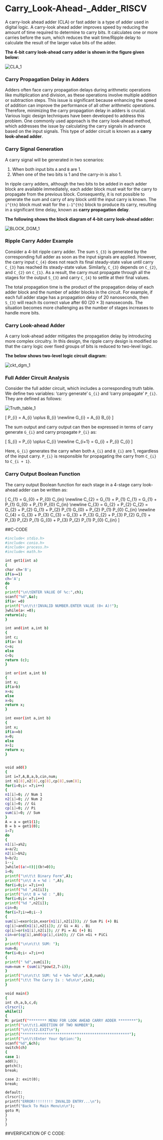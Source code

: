 # Carry_Look-Ahead-_Adder_RISCV


A carry-look ahead adder (CLA) or fast adder is a type of adder used in digital logic. A carry-look ahead adder improves speed by reducing the amount of time required to determine to carry bits. It calculates one or more carries before the sum, which reduces the wait time/Ripple delay to calculate the result of the larger value bits of the adder.

**The 4-bit carry look-ahead carry adder is shown in the figure given below:**

![CLA_1](https://github.com/user-attachments/assets/bf4728c5-288f-4080-a636-bd8c107ac929)


### Carry Propagation Delay in Adders

Adders often face carry propagation delays during arithmetic operations like multiplication and division, as these operations involve multiple addition or subtraction steps. This issue is significant because enhancing the speed of addition can improve the performance of all other arithmetic operations. Therefore, minimizing the carry propagation delay in adders is crucial. Various logic design techniques have been developed to address this problem. One commonly used approach is the carry look-ahead method, which addresses the issue by calculating the carry signals in advance based on the input signals. This type of adder circuit is known as a **carry look-ahead adder**.

### Carry Signal Generation

A carry signal will be generated in two scenarios:
1. When both input bits `A` and `B` are 1.
2. When one of the two bits is 1 and the carry-in is also 1.

In ripple carry adders, although the two bits to be added in each adder block are available immediately, each adder block must wait for the carry to propagate from the previous block. Consequently, it is not possible to generate the sum and carry of any block until the input carry is known. The `i^{th}` block must wait for the `i-1^{th}` block to produce its carry, resulting in a significant time delay, known as **carry propagation delay**.

**The following shows the block diagram of 4-bit carry look-ahead adder:**

![BLOCK_DGM_1](https://github.com/user-attachments/assets/673adda9-a045-481e-a10b-e870135fec14)


### Ripple Carry Adder Example

Consider a 4-bit ripple carry adder. The sum `S_{3}` is generated by the corresponding full adder as soon as the input signals are applied. However, the carry input `C_{4}` does not reach its final steady-state value until carry `C_{3}` has reached its steady-state value. Similarly, `C_{3}` depends on `C_{2}`, and `C_{2}` on `C_{1}`. As a result, the carry must propagate through all the stages for the output `S_{3}` and carry `C_{4}` to settle at their final values.

The total propagation time is the product of the propagation delay of each adder block and the number of adder blocks in the circuit. For example, if each full adder stage has a propagation delay of 20 nanoseconds, then `S_{3}` will reach its correct value after 60 (20 × 3) nanoseconds. The situation becomes more challenging as the number of stages increases to handle more bits.

### Carry Look-ahead Adder

A carry look-ahead adder mitigates the propagation delay by introducing more complex circuitry. In this design, the ripple carry design is modified so that the carry logic over fixed groups of bits is reduced to two-level logic.

**The below shows two-level logic circuit diagram:**

![ckt_dgm_1](https://github.com/user-attachments/assets/5edca1a7-34ec-46dd-9dab-fed9845275b6)

### Full Adder Circuit Analysis

Consider the full adder circuit, which includes a corresponding truth table. We define two variables: ‘carry generate’ `G_{i}` and ‘carry propagate’ `P_{i}`. They are defined as follows:

![Truth_table_1](https://github.com/user-attachments/assets/ab8ca1a7-47af-4480-837b-37f28ee7620d)

\[
P_{i} = A_{i} \oplus B_{i} \newline G_{i} = A_{i} B_{i}
\]

The sum output and carry output can then be expressed in terms of carry generate `G_{i}` and carry propagate `P_{i}` as:

\[
S_{i} = P_{i} \oplus C_{i} \newline C_{i+1} = G_{i} + P_{i} C_{i}
\]

Here, `G_{i}` generates the carry when both `A_{i}` and `B_{i}` are 1, regardless of the input carry. `P_{i}` is responsible for propagating the carry from `C_{i}` to `C_{i + 1}`.

### Carry Output Boolean Function

The carry output Boolean function for each stage in a 4-stage carry look-ahead adder can be written as:

\[
C_{1} = G_{0} + P_{0} C_{in} \newline 
C_{2} = G_{1} + P_{1} C_{1} = G_{1} + P_{1} G_{0} + P_{1} P_{0} C_{in} \newline 
C_{3} = G_{2} + P_{2} C_{2} = G_{2} + P_{2} G_{1} + P_{2} P_{1} G_{0} + P_{2} P_{1} P_{0} C_{in} \newline 
C_{4} = G_{3} + P_{3} C_{3} = G_{3} + P_{3} G_{2} + P_{3} P_{2} G_{1} + P_{3} P_{2} P_{1} G_{0} + P_{3} P_{2} P_{1} P_{0} C_{in}
\]

##C-CODE

 ```bash
#include< stdio.h>
#include< conio.h>
#include< process.h>
#include< math.h>

int get1(int a)
{
char ch='B';
if(a==1)
ch='A';
do
{
printf("\n\tENTER VALUE OF %c:",ch);
scanf("%d",&a);
if(a< =0)
printf("\n\t\t!INVALID NUMBER.ENTER VALUE (0< A)!");
}while(a< =0);
return(a);
}

int and(int a,int b)
{
int c;
if(a< b)
c=a;
else
c=b;
return (c);
}

int or(int a,int b)
{
int x;
if(a>b)
x=a;
else
x=b;
return x;
}

int exor(int a,int b)
{
int x;
if(a==b)
x=0;
else
x=1;
return x;
}


void add()
{
int i=7,A,B,a,b,cin,num;
int n1[8],n2[8],cg[8],cp[8],sum[8];
for(i=0;i< =7;i++)
{
n1[i]=0; // Num 1
n2[i]=0; // Num 2
cg[i]=0; // Gi
cp[i]=0; // Pi
sum[i]=0; // Sum
}
A = a = get1(1);
B = b = get1(0);
i=7;
do
{
n1[i]=a%2;
a=a/2;
n2[i]=b%2;
b=b/2;
i--;
}while((a!=0)||(b!=0));
i=0;
printf("\n\t\t Binary Form",A);
printf("\n\t A = %d : ",A);
for(i=0;i< =7;i++)
printf("%d ",n1[i]);
printf("\n\t B = %d : ",B);
for(i=0;i< =7;i++)
printf("%d ",n2[i]);
cin=0;
for(i=7;i>=0;i--)
{
sum[i]=exor(cin,exor(n1[i],n2[i])); // Sum Pi (+) Bi
cg[i]=and(n1[i],n2[i]); // Gi = Ai . Bi
cp[i]=or(n1[i],n2[i]); // Pi = Ai (+) Bi
cin=or(cg[i],and(cp[i],cin)); // Cin =Gi + PiCi
}
printf("\n\n\t\t SUM: ");
num=0;
for(i=0;i< =7;i++)
{
printf(" %d",sum[i]);
num=num + (sum[i]*pow(2,7-i));
}
printf("\n\n\t\t SUM: %d + %d= %d\n",A,B,num);
printf("\t\t The Carry Is : %d\n\n",cin);
}

void main()
{
int ch,a,b,c,d;
clrscr();
while(1)
{
M: printf("******** MENU FOR LOOK AHEAD CARRY ADDER ********");
printf("\n\t\t1.ADDITION OF TWO NUMBER");
printf("\n\t\t2.EXIT\n");
printf("*************************************************");
printf("\n\t\tEnter Your Option:");
scanf("%d",&ch);
switch(ch)
{
case 1:
add();
getch();
break;

case 2: exit(0);
break;

default:
clrscr();
printf("ERROR!!!!!!!!! INVALID ENTRY...\n");
printf("Back To Main Menu\n\n");
goto M;
}
}
}

```
##VERIFICATION OF C CODE:

